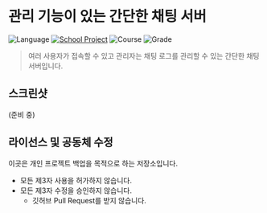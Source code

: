 # 관리 기능이 있는 간단한 채팅 서버

![Language][language-python]
[![School Project][korea-university-image]][korea-university-cs-url]
![Course][course-cose156]
![Grade][grade-b+]

> 여러 사용자가 접속할 수 있고 관리자는 채팅 로그를 관리할 수 있는 간단한 채팅 서버입니다.

## 스크린샷

(준비 중)

## 라이선스 및 공동체 수정

이곳은 개인 프로젝트 백업을 목적으로 하는 저장소입니다.

  * 모든 제3자 사용을 허가하지 않습니다.
  * 모든 제3자 수정을 승인하지 않습니다.
    * 깃허브 Pull Request를 받지 않습니다.

<!-- Image definitions -->
[korea-university-image]: https://img.shields.io/badge/Institution-Korea%20University-red
[korea-university-cs-url]: http://cs.korea.ac.kr
[course-cose156]: https://img.shields.io/badge/Course-Python%20Programming%20for%20Everybody-brightgreen
[language-python]: https://img.shields.io/badge/Language-Python-orange
[grade-b+]: https://img.shields.io/badge/Grade-B%2B-yellow
